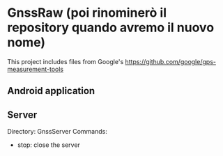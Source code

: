 # GnssRaw (poi rinominerò il repository quando avremo il nuovo nome)

This project includes files from Google's https://github.com/google/gps-measurement-tools

## Android application


## Server

Directory: GnssServer
Commands:
- stop: close the server
